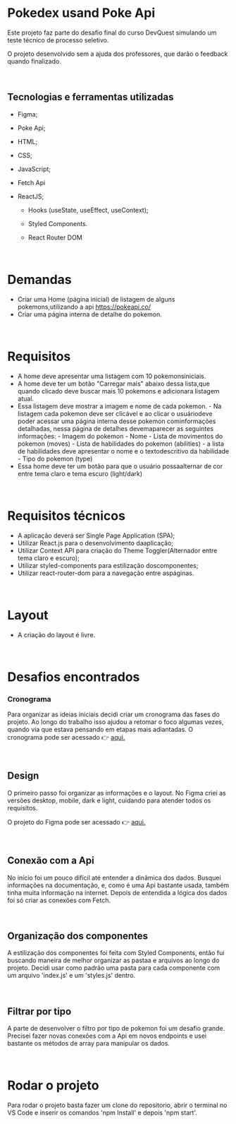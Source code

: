 # Pokedex usand Poke Api

Este projeto faz parte do desafio final do curso DevQuest simulando um teste técnico de processo seletivo.

O projeto desenvolvido sem a ajuda dos professores, que darão o feedback quando finalizado.

<br>

## Tecnologias e ferramentas utilizadas

- Figma;
- Poke Api;
- HTML;
- CSS;
- JavaScript;
- Fetch Api
- ReactJS;

  - Hooks (useState, useEffect, useContext);
  - Styled Components.
  - React Router DOM

    <br>

# Demandas

- Criar uma Home (página inicial) de listagem de alguns pokemons,utilizando a api
  https://pokeapi.co/
- Criar uma página interna de detalhe do pokemon.

<br>

# Requisitos

- A home deve apresentar uma listagem com 10 pokemonsiniciais.
- A home deve ter um botão "Carregar mais" abaixo dessa lista,que quando clicado deve buscar mais 10 pokemons e adicionara listagem atual.
- Essa listagem deve mostrar a imagem e nome de cada pokemon. - Na listagem cada
  pokemon deve ser clicável e ao clicar o usuáriodeve poder acessar uma página interna desse pokemon cominformações detalhadas, nessa página de detalhes devemaparecer as seguintes informações: - Imagem do pokemon - Nome - Lista de movimentos do pokemon (moves) - Lista de habilidades do pokemon (abilities) - a lista de habilidades deve apresentar o nome e o textodescritivo da habilidade - Tipo do pokemon (type)
- Essa home deve ter um botão para que o usuário possaalternar de cor entre tema claro e tema escuro (light/dark)

<br>

# Requisitos técnicos

- A aplicação deverá ser Single Page Application (SPA);
- Utilizar React.js para o desenvolvimento daaplicação;
- Utilizar Context API para criação do Theme Toggler(Alternador entre tema claro e escuro);
- Utilizar styled-components para estilização doscomponentes;
- Utilizar react-router-dom para a navegação entre aspáginas.

<br>

# Layout

- A criação do layout é livre.

<br>

# Desafios encontrados

### Cronograma
Para organizar as ideias iniciais decidi criar um cronograma das fases do projeto. Ao longo do trabalho isso ajudou a retomar o foco algumas vezes, quando via que estava pensando em etapas mais adiantadas. O cronograma pode ser acessado 👉 [aqui.](https://peaceful-hedge-e9c.notion.site/Teste-t-cnico-DevQuest-PokeAPI-445a8680e0384971a8e8da0699d5aea8) 

<br>

## Design

O primeiro passo foi organizar as informações e o layout. No Figma criei as versões desktop, mobile, dark e light, cuidando para atender todos os requisitos.

O projeto do Figma pode ser acessado 👉 [aqui.](https://www.figma.com/file/rZC8ZGYdF8kXDjEG6rEQes/Teste-T%C3%A9cnico-DevQuest---API-Pokemon?node-id=0%3A1)

<br>

## Conexão com a Api

No início foi um pouco difícil até entender a dinâmica dos dados. Busquei informações na documentação, e, como é uma Api bastante usada, também tinha muita informação na internet. Depois de entendida a lógica dos dados foi só criar as conexões com Fetch.

<br>

## Organização dos componentes

A estilização dos componentes foi feita com Styled Components, então fui buscando maneira de melhor organizar as pastaa e arquivos ao longo do projeto. Decidi usar como padrão uma pasta para cada componente com um arquivo 'index.js' e um 'styles.js' dentro.

<br>

## Filtrar por tipo
A parte de desenvolver o filtro por tipo de pokemon foi um desafio grande. Precisei fazer novas conexões com a Api em novos endpoints e usei bastante os métodos de array para manipular os dados. 

<br>

# Rodar o projeto

Para rodar o projeto basta fazer um clone do repositorio, abrir o terminal no VS Code e inserir os comandos 'npm Install' e depois 'npm start'.
